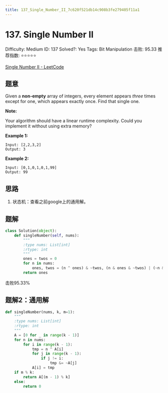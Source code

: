 ```yaml
---
title: 137_Single_Number_II_7c620f521db14c908b3fe279405f11a1
---
```


# 137. Single Number II

Difficulty: Medium
ID: 137
Solved?: Yes
Tags: Bit Manipulation
击败: 95.33
推荐指数: ⭐⭐⭐⭐⭐

[Single Number II - LeetCode](https://leetcode.com/problems/single-number-ii/)

## 题意

Given a **non-empty** array of integers, every element appears *three* times except for one, which appears exactly once. Find that single one.

**Note:**

Your algorithm should have a linear runtime complexity. Could you implement it without using extra memory?

**Example 1:**

```
Input: [2,2,3,2]
Output: 3

```

**Example 2:**

```
Input: [0,1,0,1,0,1,99]
Output: 99
```

## 思路

1. 状态机：查看之前google上的通用解。

## 题解

```python
class Solution(object):
    def singleNumber(self, nums):
        """
        :type nums: List[int]
        :rtype: int
        """
        ones = twos = 0
        for n in nums:
            ones, twos = (n ^ ones) & ~twos, (n & ones & ~twos) | (~n & ~ones & twos)
        return ones
```

击败95.33%

## 题解2：通用解

```python
def singleNumber(nums, k, m=1):
    """
    :type nums: List[int]
    :rtype: int
    """
    A = [0 for _ in range(k - 1)]
    for n in nums:
        for i in range(k - 1):
            tmp = n ^ A[i]
            for j in range(k - 1):
                if j != i:
                    tmp &= ~A[j]
            A[i] = tmp
    if m % k:
        return A[(m - 1) % k]
    else:
        return 0
```